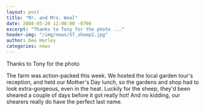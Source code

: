 ```yaml
---
layout: post
title: "Mr. and Mrs. Wool"
date: 2008-05-20 12:00:00 -0700
excerpt: "Thanks to Tony for the photo ..."
header-img: "/img/news/57_sheep2.jpg"
author: Dee Harley
categories: news
---
```

Thanks to Tony for the photo

The farm was action-packed this week. We hosted the local garden
tour's reception, and held our Mother's Day lunch, so the gardens and
shop had to look extra-gorgeous, even in the heat. Luckily for the
sheep, they'd been sheared a couple of days before it got really hot!
And no kidding, our shearers really do have the perfect last name.

